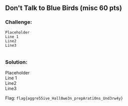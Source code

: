 ## Don't Talk to Blue Birds (misc 60 pts)  
### Challenge:  
```
Placeholder    
Line 1    
Line2    
Line3    
  
```
  
### Solution:  
Placeholder    
Line 1    
Line2    
Line3    
  
  
Flag: `flag{aggre55ive_Hall0we3n_prepArati0ns_Und3rw4y}`  
  
